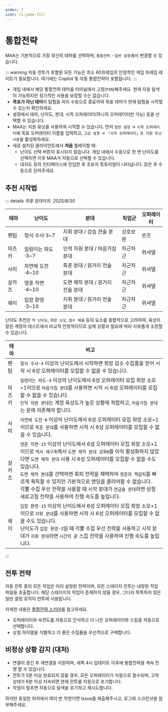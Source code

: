 ```yaml
---
order: 7
icon: ri:game-fill
---
```


# 통합전략

MAA는 기본적으로 가장 최신의 테마를 선택하며, `통합전략` - `일반 설정`에서 변경할 수 있습니다.

::: warning
자동 전투가 포함된 모든 기능은 최소 60프레임의 안정적인 게임 프레임 레이트가 필요합니다. 여기에는 Copilot 및 자동 통합전략이 포함됩니다.
:::

- 게임 내에서 해당 통합전략 테마를 터미널에서 고정(`PIN`)해주세요. 현재 자동 탐색이 가능하지만 장기적인 사용을 보장할 수는 없습니다.
- **목표가 아닌 테마**의 탐험을 미리 수동으로 종료하여 목표 테마가 현재 탐험을 시작할 수 있는지 확인하세요.
- 설정에서 테마, 난이도, 분대, 시작 오퍼레이터(하나의 오퍼레이터만 가능) 등을 선택할 수 있습니다.
- MAA는 지원 유닛을 사용하여 시작할 수 있습니다. 먼저 `일반 설정` → `시작 오퍼레이터`에 목표 오퍼레이터 이름을 입력하고, `고급 설정` → `「시작 오퍼레이터」로 지원 유닛 사용`을 활성화하세요.
- 새로 설치된 클라이언트에서 **처음** 플레이할 때:
  - 난이도 선택 버튼이 표시되지 않습니다. 게임 내에서 수동으로 한 번 난이도를 선택하면 이후 MAA가 자동으로 선택할 수 있습니다.
  - 대지도 등의 인터페이스에 진입한 후 초보자 튜토리얼이 나타납니다. 읽은 후 수동으로 닫아주세요.

## 추천 시작법

::: details _최종 업데이트: 2025/8/30_

| 테마   | 난이도            | 분대                              | 직업군   | 오퍼레이터 |
| ------ | ----------------- | --------------------------------- | -------- | ---------- |
| 팬텀   | 정식 수사·3~7     | 지휘 분대 / 강습 전술 분대        | 상호보완 | 쏜즈       |
| 미즈키 | 일렁이는 파도·3~7 | 인적 자원 분대 / 마음가짐 분대    | 차근차근 | 위셔델     |
| 사미   | 자연에 도전·4~10  | 특훈 분대 / 원거리 전술 분대      | 차근차근 | 위셔델     |
| 살카즈 | 영혼 직면·4~10    | 도면 제작 분대 / 원거리 전술 분대 | 차근차근 | 위셔델     |
| 쉐이   | 입장 환영·3~10    | 지휘 분대 / 원거리 전술 분대      | 차근차근 | 위셔델     |

난이도 추천은 `적 난이도`, `희망 소모`, `점수 배율` 등의 요소를 종합적으로 고려하여, 육성이 잘된 계정의 테스트에서 비교적 안정적이므로 실제 상황과 필요에 따라 자유롭게 조정할 수 있습니다.

| 테마   | 비고                                                                                                                                                                                                                                                                                                                                                                                                                                                                          |
| ------ | ----------------------------------------------------------------------------------------------------------------------------------------------------------------------------------------------------------------------------------------------------------------------------------------------------------------------------------------------------------------------------------------------------------------------------------------------------------------------------- |
| 팬텀   | `정식 수사·4` 이상의 난이도에서 시작하면 희망 감소 수집품을 얻어 시작 시 6성 오퍼레이터를 모집할 수 없을 수 있습니다.                                                                                                                                                                                                                                                                                                                                                         |
| 미즈키 | `일렁이는 파도·4` 이상의 난이도에서 6성 오퍼레이터 모집 희망 소모+1이므로 `마음가짐 분대`를 사용하면 시작 시 6성 오퍼레이터를 모집할 수 없을 수 있습니다.<br>`인적 자원 분대`는 계정 육성도가 높은 상황에 적합하고, `마음가짐 분대`는 운에 의존해야 합니다.                                                                                                                                                                                                                   |
| 사미   | `자연에 도전·6` 이상의 난이도에서 6성 오퍼레이터 모집 희망 소모+1이므로 `특훈 분대`를 사용하면 시작 시 6성 오퍼레이터를 모집할 수 없을 수 있습니다.                                                                                                                                                                                                                                                                                                                           |
| 살카즈 | `영혼 직면·15` 이상의 난이도에서 6성 오퍼레이터 모집 희망 소모+1이므로 `역사 재구축`에서 `도면 제작 분대 강화Ⅱ`를 아직 활성화하지 않았다면 `도면 제작 분대` 사용 시 6성 오퍼레이터를 모집할 수 없을 수도 있습니다.<br>`도면 제작 분대`를 선택하면 회피 전략을 채택하여 `영혼의 책갈피`를 빠르게 획득할 수 있지만 기본적으로 엔딩을 클리어할 수 없습니다.<br>각뿔 수집 우선 전략을 사용할 때 시작 분대가 `연금술 분대`라면 상점 새로고침 전략을 사용하여 진행 속도를 높입니다. |
| 쉐이   | `입장 환영·15` 이상의 난이도에서 6성 오퍼레이터 모집 희망 소모+1이므로 `지휘 분대`를 사용하면 시작 시 6성 오퍼레이터를 모집할 수 없을 수도 있습니다.<br>난이도가 `입장 환영·3`일 때 각뿔 수집 우선 전략을 사용하고 시작 분대가 `지휘 분대`라면 `시간의 끝` 스킵 전략을 사용하여 진행 속도를 높입니다.                                                                                                                                                                         |

:::

## 전투 전략

자동 전투 중의 모든 작업은 미리 설정된 전략이며, 모든 스테이지 전투는 내장된 작업 파일을 호출합니다. 해당 스테이지의 작업이 존재하지 않을 경우, 그다지 똑똑하지 않은 일반 결정 로직이 전투에 사용됩니다.

자세한 내용은 [통합전략 스키마](../../protocol/integrated-strategy-schema.md)를 참고하세요.

- 오퍼레이터와 숙련도를 자동으로 인식하고 더 나은 오퍼레이터와 스킬을 자동으로 선택합니다.
- 상점 아이템을 식별하고 더 좋은 수집품을 우선적으로 구매합니다.

## 비정상 상황 감지 (대처)

- 연결이 끊긴 후 재연결을 지원하며, 새벽 4시 업데이트 이후에 통합전략을 계속 진행 할 수 있습니다.
- 전투가 5분 이상 완료되지 않을 경우, 모든 오퍼레이터가 자동으로 철수되며, 고착 상태가 6분 이상 지속되면 현재 전투를 자동으로 포기합니다.
- 작업이 멈추면 자동으로 탐색을 포기하고 재시도합니다.

하지만 동일한 위치에서 여러 번 막힌다면 Issue를 제출해주시고, 로그와 스크린샷을 첨부해주세요.
